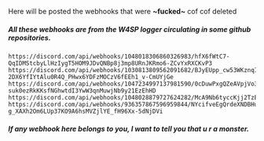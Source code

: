 Here will be posted the webhooks that were **~fucked~** cof cof deleted

##### All these webhooks are from the **W4SP** logger circulating in some github repositories.

```
https://discord.com/api/webhooks/1048018306860326983/hfX6fWtC7-QqIDMStcbyLlHzIygT5HOM9JDvQNBp8j3mp8URnJKRmo6-ZCvYxRXCKvP3
https://discord.com/api/webhooks/1030813809562091682/BJyEUpp_cw53WKznqIW0-2DX6YfIYtAlu0R4Q_PHwx6YDFzMOCzV6fEEh1_v-CmUYjGe
https://discord.com/api/webhooks/1047234997137981590/0cDuwPxgQZeAVpjVo3kAGN62F-suk0ezRkKKsfNGhwtdI3YwW3qnMuwjNb9y21EzEhHD
https://discord.com/api/webhooks/1048028879727624282/McA9Nb6tyccKjj2TzEwwzK62jcyBhQcvvM7_OTzQ4cQJCKGJ03ghe9FMsPVvPtGXVsbE
https://discord.com/api/webhooks/936357867596959844/NYcifveEgQrdeXNDBHuSu9O-g_XAXh2Om6LUp37KO9A6hsMVZjlYE_fH96Xx-5dNjDVi
```

##### If any webhook here belongs to you, I want to tell you that u r a monster.
